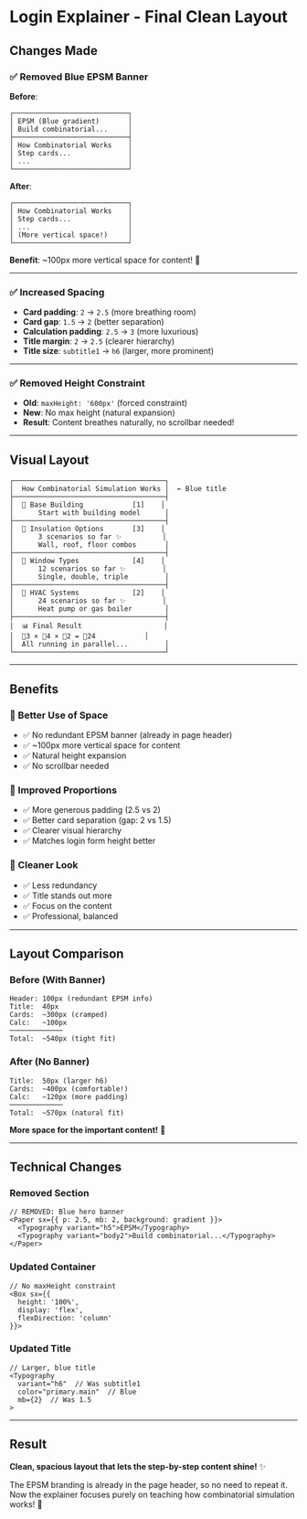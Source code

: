 # Login Explainer - Final Clean Layout

## Changes Made

### ✅ Removed Blue EPSM Banner
**Before**:
```
┌────────────────────────────┐
│ EPSM (Blue gradient)       │
│ Build combinatorial...     │
├────────────────────────────┤
│ How Combinatorial Works    │
│ Step cards...              │
│ ...                        │
└────────────────────────────┘
```

**After**:
```
┌────────────────────────────┐
│ How Combinatorial Works    │
│ Step cards...              │
│ ...                        │
│ (More vertical space!)     │
└────────────────────────────┘
```

**Benefit**: ~100px more vertical space for content! 📏

---

### ✅ Increased Spacing
- **Card padding**: `2` → `2.5` (more breathing room)
- **Card gap**: `1.5` → `2` (better separation)
- **Calculation padding**: `2.5` → `3` (more luxurious)
- **Title margin**: `2` → `2.5` (clearer hierarchy)
- **Title size**: `subtitle1` → `h6` (larger, more prominent)

---

### ✅ Removed Height Constraint
- **Old**: `maxHeight: '600px'` (forced constraint)
- **New**: No max height (natural expansion)
- **Result**: Content breathes naturally, no scrollbar needed!

---

## Visual Layout

```
┌─────────────────────────────────────┐
│  How Combinatorial Simulation Works │  ← Blue title
├─────────────────────────────────────┤
│  🔵 Base Building            [1]    │
│      Start with building model      │
├─────────────────────────────────────┤
│  🔵 Insulation Options       [3]    │
│      3 scenarios so far ✨          │
│      Wall, roof, floor combos       │
├─────────────────────────────────────┤
│  🔵 Window Types             [4]    │
│      12 scenarios so far ✨         │
│      Single, double, triple         │
├─────────────────────────────────────┤
│  🔵 HVAC Systems             [2]    │
│      24 scenarios so far ✨         │
│      Heat pump or gas boiler        │
├─────────────────────────────────────┤
│  📊 Final Result                    │
│  🔵3 × 🔵4 × 🔵2 = 🔵24            │
│  All running in parallel...         │
└─────────────────────────────────────┘
```

---

## Benefits

### 🎯 Better Use of Space
- ✅ No redundant EPSM banner (already in page header)
- ✅ ~100px more vertical space for content
- ✅ Natural height expansion
- ✅ No scrollbar needed

### 📐 Improved Proportions
- ✅ More generous padding (2.5 vs 2)
- ✅ Better card separation (gap: 2 vs 1.5)
- ✅ Clearer visual hierarchy
- ✅ Matches login form height better

### 🎨 Cleaner Look
- ✅ Less redundancy
- ✅ Title stands out more
- ✅ Focus on the content
- ✅ Professional, balanced

---

## Layout Comparison

### Before (With Banner)
```
Header: 100px (redundant EPSM info)
Title:  40px
Cards:  ~300px (cramped)
Calc:   ~100px
─────────────
Total:  ~540px (tight fit)
```

### After (No Banner)
```
Title:  50px (larger h6)
Cards:  ~400px (comfortable!)
Calc:   ~120px (more padding)
─────────────
Total:  ~570px (natural fit)
```

**More space for the important content!** 🎉

---

## Technical Changes

### Removed Section
```tsx
// REMOVED: Blue hero banner
<Paper sx={{ p: 2.5, mb: 2, background: gradient }}>
  <Typography variant="h5">EPSM</Typography>
  <Typography variant="body2">Build combinatorial...</Typography>
</Paper>
```

### Updated Container
```tsx
// No maxHeight constraint
<Box sx={{ 
  height: '100%',
  display: 'flex',
  flexDirection: 'column'
}}>
```

### Updated Title
```tsx
// Larger, blue title
<Typography 
  variant="h6"  // Was subtitle1
  color="primary.main"  // Blue
  mb={2}  // Was 1.5
>
```

---

## Result

**Clean, spacious layout that lets the step-by-step content shine!** ✨

The EPSM branding is already in the page header, so no need to repeat it. Now the explainer focuses purely on teaching how combinatorial simulation works! 🚀
